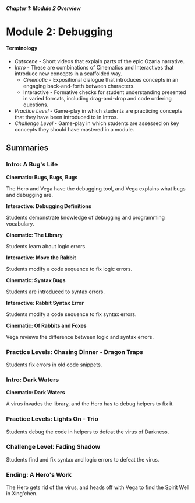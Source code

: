 ##### Chapter 1: Module 2 Overview
# Module 2: Debugging

#### **Terminology**

- _Cutscene_ - Short videos that explain parts of the epic Ozaria narrative.
- _Intro_ - These are combinations of Cinematics and Interactives that introduce new concepts in a scaffolded way. 
    - _Cinematic_ - Expositional dialogue that introduces concepts in an engaging back-and-forth between characters.
    - Interactive - Formative checks for student understanding presented in varied formats, including drag-and-drop and code ordering questions.
- _Practice Level_ - Game-play in which students are practicing concepts that they have been introduced to in Intros.
- _Challenge Level_ - Game-play in which students are assessed on key concepts they should have mastered in a module.

## Summaries

### Intro: A Bug&#39;s Life

**Cinematic: Bugs, Bugs, Bugs**

The Hero and Vega have the debugging tool, and Vega explains what bugs and debugging are.

**Interactive: Debugging Definitions**

Students demonstrate knowledge of debugging and programming vocabulary.

**Cinematic: The Library**

Students learn about logic errors.

**Interactive: Move the Rabbit**

Students modify a code sequence to fix logic errors.

**Cinematic: Syntax Bugs**

Students are introduced to syntax errors.

**Interactive: Rabbit Syntax Error**

Students modify a code sequence to fix syntax errors.

**Cinematic: Of Rabbits and Foxes**

Vega reviews the difference between logic and syntax errors.

### Practice Levels: Chasing Dinner - Dragon Traps

Students fix errors in old code snippets.

### Intro: Dark Waters

**Cinematic: Dark Waters**

A virus invades the library, and the Hero has to debug helpers to fix it.

### Practice Levels: Lights On - Trio

Students debug the code in helpers to defeat the virus of Darkness.

### Challenge Level: Fading Shadow

Students find and fix syntax and logic errors to defeat the virus.

### Ending: A Hero&#39;s Work

The Hero gets rid of the virus, and heads off with Vega to find the Spirit Well in Xing&#39;chen.
